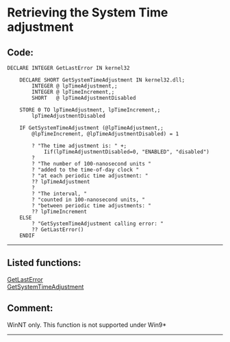
# Retrieving the System Time adjustment

## Code:
```foxpro  
DECLARE INTEGER GetLastError IN kernel32

	DECLARE SHORT GetSystemTimeAdjustment IN kernel32.dll;
		INTEGER @ lpTimeAdjustment,;
		INTEGER @ lpTimeIncrement,;
		SHORT   @ lpTimeAdjustmentDisabled

	STORE 0 TO lpTimeAdjustment, lpTimeIncrement,;
		lpTimeAdjustmentDisabled

	IF GetSystemTimeAdjustment (@lpTimeAdjustment,;
		@lpTimeIncrement, @lpTimeAdjustmentDisabled) = 1

		? "The time adjustment is: " +;
			Iif(lpTimeAdjustmentDisabled=0, "ENABLED", "disabled")
		?
		? "The number of 100-nanosecond units "
		? "added to the time-of-day clock "
		? "at each periodic time adjustment: "
		?? lpTimeAdjustment
		?
		? "The interval, "
		? "counted in 100-nanosecond units, "
		? "between periodic time adjustments: "
		?? lpTimeIncrement
	ELSE
		? "GetSystemTimeAdjustment calling error: "
		?? GetLastError()
	ENDIF  
```  
***  


## Listed functions:
[GetLastError](../libraries/kernel32/GetLastError.md)  
[GetSystemTimeAdjustment](../libraries/kernel32/GetSystemTimeAdjustment.md)  

## Comment:
WinNT only. This function is not supported under Win9*  
  
***  


